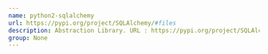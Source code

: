 ```yaml
---
name: python2-sqlalchemy
url: https://pypi.org/project/SQLAlchemy/#files
description: Abstraction Library. URL : https://pypi.org/project/SQLAlchemy/#files Groups : None
group: None
---
```

